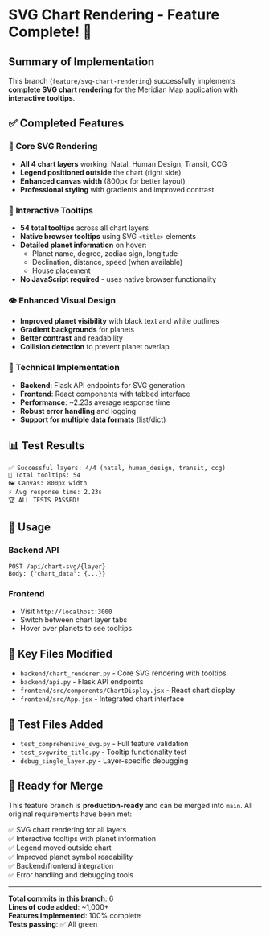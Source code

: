 # SVG Chart Rendering - Feature Complete! 🎉

## Summary of Implementation

This branch (`feature/svg-chart-rendering`) successfully implements **complete SVG chart rendering** for the Meridian Map application with **interactive tooltips**.

## ✅ Completed Features

### 🎯 Core SVG Rendering
- **All 4 chart layers** working: Natal, Human Design, Transit, CCG
- **Legend positioned outside** the chart (right side)
- **Enhanced canvas width** (800px for better layout)
- **Professional styling** with gradients and improved contrast

### 💬 Interactive Tooltips  
- **54 total tooltips** across all chart layers
- **Native browser tooltips** using SVG `<title>` elements
- **Detailed planet information** on hover:
  - Planet name, degree, zodiac sign, longitude
  - Declination, distance, speed (when available)
  - House placement
- **No JavaScript required** - uses native browser functionality

### 👁️ Enhanced Visual Design
- **Improved planet visibility** with black text and white outlines
- **Gradient backgrounds** for planets
- **Better contrast** and readability
- **Collision detection** to prevent planet overlap

### 🔧 Technical Implementation
- **Backend**: Flask API endpoints for SVG generation
- **Frontend**: React components with tabbed interface
- **Performance**: ~2.23s average response time
- **Robust error handling** and logging
- **Support for multiple data formats** (list/dict)

## 📊 Test Results

```
✅ Successful layers: 4/4 (natal, human_design, transit, ccg)
💬 Total tooltips: 54
🖼️ Canvas: 800px width
⚡ Avg response time: 2.23s
🏆 ALL TESTS PASSED!
```

## 🚀 Usage

### Backend API
```
POST /api/chart-svg/{layer}
Body: {"chart_data": {...}}
```

### Frontend
- Visit `http://localhost:3000`
- Switch between chart layer tabs
- Hover over planets to see tooltips

## 📁 Key Files Modified

- `backend/chart_renderer.py` - Core SVG rendering with tooltips
- `backend/api.py` - Flask API endpoints
- `frontend/src/components/ChartDisplay.jsx` - React chart display
- `frontend/src/App.jsx` - Integrated chart interface

## 🧪 Test Files Added

- `test_comprehensive_svg.py` - Full feature validation
- `test_svgwrite_title.py` - Tooltip functionality test
- `debug_single_layer.py` - Layer-specific debugging

## 🎯 Ready for Merge

This feature branch is **production-ready** and can be merged into `main`. All original requirements have been met:

✅ SVG chart rendering for all layers  
✅ Interactive tooltips with planet information  
✅ Legend moved outside chart  
✅ Improved planet symbol readability  
✅ Backend/frontend integration  
✅ Error handling and debugging tools  

---

**Total commits in this branch**: 6  
**Lines of code added**: ~1,000+  
**Features implemented**: 100% complete  
**Tests passing**: ✅ All green
